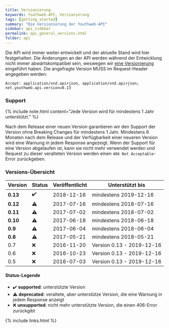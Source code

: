 ```yaml
---
title: Versionierung
keywords: Youthweb-API, Versionierung
tags: [getting_started]
summary: "Die Versionierung der Youthweb-API"
sidebar: api_sidebar
permalink: api_general_versions.html
folder: api
---
```


Die API wird immer weiter entwickelt und der aktuelle Stand wird hier festgehalten. Die Änderungen an der API werden während der Entwicklung nicht immer abwärtskompatibel sein, weswegen wir [eine Versionierung](http://semver.org/) eingeführt haben. Die angefragte Version MUSS im Request-Header angegeben werden:

`Accept: application/vnd.api+json, application/vnd.api+json; net.youthweb.api.version=0.13`

### Support

{% include note.html content="Jede Version wird für mindestens 1 Jahr unterstützt." %}

Nach dem Release einer neuen Version garantieren wir den Support der Version ohne Breaking Changes für mindestens 1 Jahr. Mindestens 6 Monaten nach dem Release und der Verfügbarkeit einer neueren Version wird eine Warnung in jedem Response angezeigt. Wenn der Support für eine Version abgelaufen ist, kann sie nicht mehr verwendet werden und Request zu dieser veralteten Version werden einen `406 Not Acceptable`-Error zurückgeben.

### Versions-Übersicht

| Version      | Status             | Veröffentlicht | Unterstützt bis           |
|--------------|--------------------|----------------|---------------------------|
| **0.13**     | :heavy_check_mark: | 2018-12-16     | mindestens 2019-12-16     |
| **0.12**     | :warning:          | 2017-07-16     | mindestens 2018-07-16     |
| **0.11**     | :warning:          | 2017-07-02     | mindestens 2018-07-02     |
| **0.10**     | :warning:          | 2017-06-18     | mindestens 2018-06-18     |
| **0.9**      | :warning:          | 2017-06-04     | mindestens 2018-06-04     |
| **0.8**      | :warning:          | 2017-05-21     | mindestens 2018-05-21     |
| 0.7          | :x:                | 2016-11-20     | Version 0.13 - 2019-12-16 |
| 0.6          | :x:                | 2016-10-23     | Version 0.13 - 2019-12-16 |
| 0.5          | :x:                | 2016-07-03     | Version 0.13 - 2019-12-16 |

#### Status-Legende

- :heavy_check_mark: **supported**: unterstützte Version
- :warning: **deprecated**: veraltete, aber unterstütze Version, die eine Warnung in jedem Response anzeigt
- :x: **unsupported**: nicht mehr unterstützte Version, die einen 406-Error zurückgibt

{% include links.html %}
